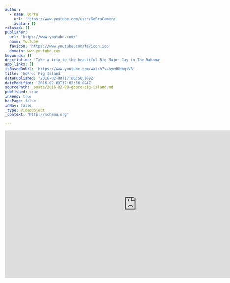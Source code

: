 ```yaml
---
author:
  - name: GoPro
    url: 'https://www.youtube.com/user/GoProCamera'
    avatar: {}
related: []
publisher:
  url: 'https://www.youtube.com/'
  name: YouTube
  favicon: 'https://www.youtube.com/favicon.ico'
  domain: www.youtube.com
keywords: []
description: 'Take a trip to the beautiful Big Major Cay in The Bahamas. This magical place, uninhabited by humans, is home to over 20 pigs whom legend has it, were dropped off years ago by sailors. Shot 100% on the HD HERO3+® camera from ‪http://GoPro.com.'
app_links: []
isBasedOnUrl: 'https://www.youtube.com/watch?v=hycdKNbqiV8'
title: 'GoPro: Pig Island'
datePublished: '2016-02-08T17:06:50.209Z'
dateModified: '2016-02-08T17:02:56.074Z'
sourcePath: _posts/2016-02-08-gopro-pig-island.md
published: true
inFeed: true
hasPage: false
inNav: false
_type: VideoObject
_context: 'http://schema.org'

---
```

<iframe src="https://cdn.embedly.com/widgets/media.html?src=https%3A%2F%2Fwww.youtube.com%2Fembed%2FhycdKNbqiV8%3Ffeature%3Doembed&amp;url=https%3A%2F%2Fwww.youtube.com%2Fwatch%3Fv%3DhycdKNbqiV8&amp;image=https%3A%2F%2Fi.ytimg.com%2Fvi%2FhycdKNbqiV8%2Fhqdefault.jpg&amp;key=b7d04c9b404c499eba89ee7072e1c4f7&amp;type=text%2Fhtml&amp;schema=youtube" width="854" height="480" scrolling="no" frameborder="0" allowfullscreen="allowfullscreen" style=""></iframe>